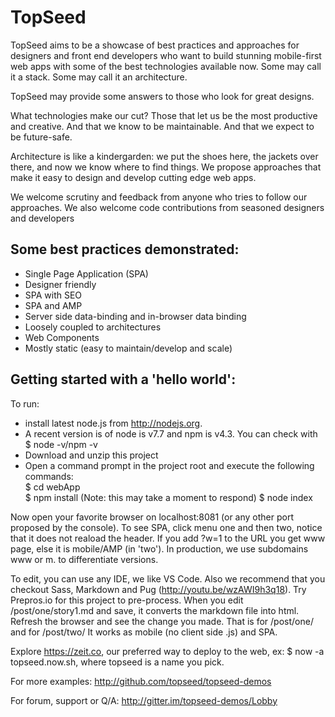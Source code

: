 # TopSeed

TopSeed aims to be a showcase of best practices and approaches for designers and front end developers
who want to build stunning mobile-first web apps with some of the best technologies
available now. Some may call it a stack. Some may call it an architecture. 

TopSeed may provide some answers to those 
who look for great designs.

What technologies make our cut? Those that let us be the most
productive and creative. And that we know to be maintainable. And that we expect 
to be future-safe.

Architecture is like a kindergarden: we put the shoes here, the jackets over there,
and now we know where to find things. We propose approaches that make it easy
to design and develop cutting edge web apps.

We welcome scrutiny and feedback from anyone who tries to follow our approaches. 
We also welcome code contributions from seasoned designers and developers

## Some best practices demonstrated:
- Single Page Application (SPA)
- Designer friendly
- SPA with SEO
- SPA and AMP
- Server side data-binding and in-browser data binding
- Loosely coupled to architectures
- Web Components
- Mostly static (easy to maintain/develop and scale)


## Getting started with a 'hello world':

To run:
- install latest node.js from <http://nodejs.org>.
- A recent version is of node is v7.7 and npm is v4.3. You can check with $ node -v/npm -v
- Download and unzip this project
- Open a command prompt in the project root and execute the following commands:  
$ cd webApp  
$ npm install (Note: this may take a moment to respond)
$ node index    

Now open your favorite browser on localhost:8081 (or any other port proposed by the console). To see SPA, click menu one and then two, notice that it does not reaload the header.
If you add ?w=1 to the URL you get www page, else it is mobile/AMP (in 'two'). In production, we use subdomains www  or m.
to differentiate versions.

To edit, you can use any IDE, we like VS Code. Also we recommend that you checkout Sass, Markdown and Pug (<http://youtu.be/wzAWI9h3q18>). Try Prepros.io for this project to pre-process. When you edit /post/one/story1.md and save, it converts the markdown file into html. Refresh the browser and see the change you made. That is for /post/one/ and for /post/two/ It works as mobile (no client side .js) and SPA.

Explore https://zeit.co, our preferred way to deploy to the web, ex: $ now -a topseed.now.sh, where topseed is a name you pick.

For more examples: http://github.com/topseed/topseed-demos

For forum, support or Q/A: http://gitter.im/topseed-demos/Lobby

